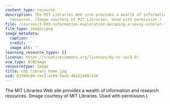 ```yaml
---
content_type: resource
description: The MIT Libraries Web site provides a wealth of information and research
  resources. (Image courtesy of MIT Libraries. Used with permission.)
file: /courses/3-093-information-exploration-becoming-a-savvy-scholar-fall-2006/63f09c09fec3a1699ee548251e08c436_chp_library_home.jpg
file_type: image/jpeg
image_metadata:
  caption: ''
  credit: ''
  image-alt: ''
learning_resource_types: []
license: https://creativecommons.org/licenses/by-nc-sa/4.0/
ocw_type: OCWImage
resourcetype: Image
title: chp_library_home.jpg
uid: 63f09c09-fec3-a169-9ee5-48251e08c436
---
```

The MIT Libraries Web site provides a wealth of information and research resources. (Image courtesy of MIT Libraries. Used with permission.)
